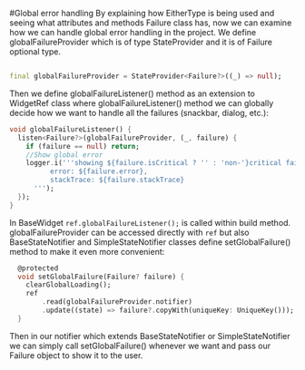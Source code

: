 #Global error handling
By explaining how EitherType is being used and seeing what attributes and methods Failure class has, now we can examine how we can handle global error handling in the project. We define globalFailureProvider which is of type StateProvider and it is of Failure optional type.
```dart

final globalFailureProvider = StateProvider<Failure?>((_) => null);
```
Then we define globalFailureListener() method as an extension to WidgetRef class where globalFailureListener() method we can globally decide how we want to handle all the failures (snackbar, dialog, etc.):
```dart
void globalFailureListener() {
  listen<Failure?>(globalFailureProvider, (_, failure) {
    if (failure == null) return;
    //Show global error
    logger.i('''showing ${failure.isCritical ? '' : 'non-'}critical failure with title ${failure.title},
          error: ${failure.error},
          stackTrace: ${failure.stackTrace}
      ''');
  });
}
```
In BaseWidget ```ref.globalFailureListener();``` is called within build method. globalFailureProvider can be accessed directly with ```ref``` but also BaseStateNotifier and SimpleStateNotifier classes define setGlobalFailure() method to make it even more convenient:
```dart
  @protected
  void setGlobalFailure(Failure? failure) {
    clearGlobalLoading();
    ref
        .read(globalFailureProvider.notifier)
        .update((state) => failure?.copyWith(uniqueKey: UniqueKey()));
  }
```
Then in our notifier which extends BaseStateNotifier or SimpleStateNotifier we can simply call setGlobalFailure() whenever we want and pass our Failure object to show it to the user.